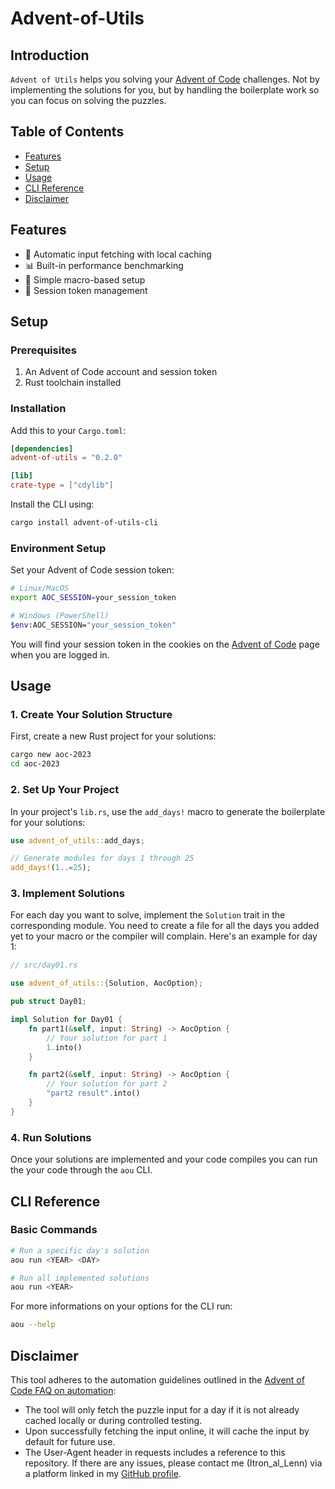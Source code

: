 # Advent-of-Utils

## Introduction
`Advent of Utils` helps you solving your [Advent of Code](https://adventofcode.com/) challenges. Not by implementing the solutions for you, but by handling the boilerplate work so you can focus on solving the puzzles.

## Table of Contents
- [Features](#features)
- [Setup](#setup)
- [Usage](#usage)
- [CLI Reference](#cli-reference)
- [Disclaimer](#disclaimer)

## Features
- 🚀 Automatic input fetching with local caching
- 📊 Built-in performance benchmarking
- 🔧 Simple macro-based setup
- 💾 Session token management

## Setup

### Prerequisites
1. An Advent of Code account and session token
2. Rust toolchain installed

### Installation
Add this to your `Cargo.toml`:
```toml
[dependencies]
advent-of-utils = "0.2.0"

[lib]
crate-type = ["cdylib"]
```

Install the CLI using:
```bash
cargo install advent-of-utils-cli
```

### Environment Setup

Set your Advent of Code session token:

```bash
# Linux/MacOS
export AOC_SESSION=your_session_token

# Windows (PowerShell)
$env:AOC_SESSION="your_session_token"
```

You will find your session token in the cookies on the [Advent of Code](https://adventofcode.com/) page when you are logged in.

## Usage

### 1. Create Your Solution Structure

First, create a new Rust project for your solutions:

```bash
cargo new aoc-2023
cd aoc-2023
```

### 2. Set Up Your Project

In your project's `lib.rs`, use the `add_days!` macro to generate the boilerplate for your solutions:

```rust
use advent_of_utils::add_days;

// Generate modules for days 1 through 25
add_days!(1..=25);
```

### 3. Implement Solutions

For each day you want to solve, implement the `Solution` trait in the corresponding module. You need to create a file for all the days you added yet to your macro or the compiler will complain. Here's an example for day 1:

```rust
// src/day01.rs

use advent_of_utils::{Solution, AocOption};

pub struct Day01;

impl Solution for Day01 {
    fn part1(&self, input: String) -> AocOption {
        // Your solution for part 1
        1.into()
    }

    fn part2(&self, input: String) -> AocOption {
        // Your solution for part 2
        "part2 result".into()
    }
}
```

### 4. Run Solutions

Once your solutions are implemented and your code compiles you can run the your code through the `aou` CLI.

## CLI Reference

### Basic Commands

```bash
# Run a specific day's solution
aou run <YEAR> <DAY>

# Run all implemented solutions
aou run <YEAR>
```

For more informations on your options for the CLI run:

```bash
aou --help
```

## Disclaimer

This tool adheres to the automation guidelines outlined in the [Advent of Code FAQ on automation](https://www.reddit.com/r/adventofcode/wiki/faqs/automation/):
- The tool will only fetch the puzzle input for a day if it is not already cached locally or during controlled testing.
- Upon successfully fetching the input online, it will cache the input by default for future use.
- The User-Agent header in requests includes a reference to this repository. If there are any issues, please contact me (Itron_al_Lenn) via a platform linked in my [GitHub profile](https://github.com/Itron-al-Lenn).
